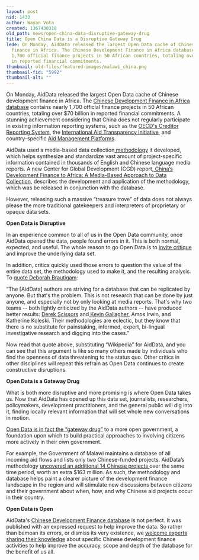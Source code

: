 ```yaml
---
layout: post
nid: 1433
author: Wayan Vota
created: 1367430318
old_path: news/open-china-data-disruptive-gateway-drug
title: Open China Data is a Disruptive Gateway Drug
lede: On Monday, AidData released the largest Open Data cache of Chinese development
  finance in Africa. The Chinese Development Finance in Africa database contains nearly
  1,700 official finance projects in 50 African countries, totaling over $70 billion
  in reported financial commitments.
thumbnail: old-files/featured-images/malawi_china.png
thumbnail-fid: "5992"
thumbnail-alt: ""
---
```


On Monday, AidData released the largest Open Data cache of Chinese development finance in Africa. The [Chinese Development Finance in Africa database](http://aiddatachina.org/) contains nearly 1,700 official finance projects in 50 African countries, totaling over $70 billion in reported financial commitments. A stunning achievement considering that China does not regularly participate in existing information reporting systems, such as the [OECD's Creditor Reporting System](http://www.oecd.org/dac/stats/usersguidetothecreditorreportingsystemcrsaidactivitiesdatabase.htm), the [International Aid Transparency Initiative](http://www.aidtransparency.net/), and country-specific [Aid Management Platforms](/programs/aid-management-program).

AidData used a media-based data collection[ methodology](http://china.aiddata.org/MBDC_codebook) it developed, which helps synthesize and standardize vast amount of project-specific information contained in thousands of English and Chinese language media reports. A new Center for Global Development (CGD) report,[ China’s Development Finance to Africa: A Media-Based Approach to Data Collection](http://www.cgdev.org/publication/chinas-development-finance-africa-media-based-approach-data-collection), describes the development and application of the methodology, which was be released in conjunction with the database.

However, releasing such a massive “treasure trove” of data does not always please the more traditional gatekeepers and interpreters of proprietary or opaque data sets.

**Open Data is Disruptive**

In an experience common to all of us in the Open Data community, once AidData opened the data, people found errors in it. This is both normal, expected, and useful. The whole reason to go Open Data is to [invite critique](http://blog.aiddata.org/2013/05/a-rejoinder-to-rubbery-numbers-on.html) and improve the underlying data set.

In addition, critics quickly used those errors to question the value of the entire data set, the methodology used to make it, and the resulting analysis. To [quote Deborah Brautigam](http://www.chinaafricarealstory.com/2013/04/rubbery-numbers-on-chinese-aid.html):

“The [AidData] authors are striving for a database that can be replicated by anyone. But that's the problem. This is not research that can be done by just anyone, and especially not by only looking at media reports. That's why two teams -- both lightly criticized by the AidData authors -- have produced better results: [ Derek Scissors](http://www.heritage.org/research/projects/china-global-investment-tracker-interactive-map) and[ Kevin Gallagher](http://www.thedialogue.org/PublicationFiles/TheNewBanksinTown-FullTextnewversion_1.pdf), Amos Irwin, and Katherine Koleski. Their methodologies are eclectic, but they know that there is no substitute for painstaking, informed, expert, bi-lingual investigative research and digging into the cases.”

Now read that quote above, substituting “Wikipedia” for AidData, and you can see that this argument is like so many others made by individuals who find the openness of data threatening to the status quo. Other critics in other disciplines will repeat this refrain as Open Data continues to create constructive disruptions.

**Open Data is a Gateway Drug**

What is both more disruptive and more promising is where Open Data takes us. Now that AidData has opened up this data set, journalists, researchers, policymakers, development practitioners, and the general public will dig into it, finding locally relevant information that will set whole new conversations in motion.

[Open Data is in fact the “gateway drug”](/news/open-data-effect-creating-optimistic-radicals-okfest) to a more open government, a foundation upon which to build practical approaches to involving citizens more actively in their own government.

For example, the Government of Malawi maintains a database of all incoming aid flows and lists only two Chinese-funded projects. AidData’s methodology [uncovered an additional 14 Chinese projects ](http://aiddatachina.org/content/geocoding)over the same time period, worth an extra $163 million. As such, the methodology and database helps paint a clearer picture of the development finance landscape in the region and will stimulate new discussions between citizens and their government about when, how, and why Chinese aid projects occur in their country.

**Open Data is Open**

AidData's [Chinese Development Finance database](http://aiddatachina.org/) is not perfect. It was published with an expressed request to help improve the data. So rather than bemoan its errors, or dismiss its very existence, we [welcome experts sharing their knowledge](http://aiddatachina.org/content/improving_the_data) about specific Chinese development finance activities to help improve the accuracy, scope and depth of the database for the benefit of us all.


